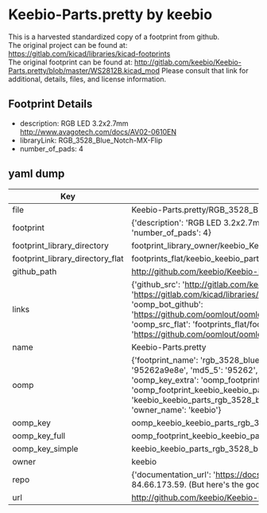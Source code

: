 # Keebio-Parts.pretty by keebio  
This is a harvested standardized copy of a footprint from github.  
The original project can be found at:  
https://gitlab.com/kicad/libraries/kicad-footprints  
The original footprint can be found at:
http://gitlab.com/keebio/Keebio-Parts.pretty/blob/master/WS2812B.kicad_mod
Please consult that link for additional, details, files, and license information.  
## Footprint Details
* description: RGB LED 3.2x2.7mm http://www.avagotech.com/docs/AV02-0610EN  
* libraryLink: RGB_3528_Blue_Notch-MX-Flip  
* number_of_pads: 4  
## yaml dump  
| Key | Value |  
| --- | --- |  
| file | Keebio-Parts.pretty/RGB_3528_Blue_Notch-MX-Flip.kicad_mod |  
| footprint | {'description': 'RGB LED 3.2x2.7mm http://www.avagotech.com/docs/AV02-0610EN', 'libraryLink': 'RGB_3528_Blue_Notch-MX-Flip', 'number_of_pads': 4} |  
| footprint_library_directory | footprint_library_owner/keebio_Keebio-Parts.pretty |  
| footprint_library_directory_flat | footprints_flat/keebio_keebio_parts_rgb_3528_blue_notch_mx_flip/working |  
| github_path | http://github.com/keebio/Keebio-Parts.pretty/blob/master/RGB_3528_Blue_Notch-MX-Flip.kicad_mod |  
| links | {'github_src': 'http://gitlab.com/keebio/Keebio-Parts.pretty/blob/master/WS2812B.kicad_mod', 'github_src_repo': 'https://gitlab.com/kicad/libraries/kicad-footprints', 'oomp_bot': 'footprints/keebio_keebio_parts_rgb_3528_blue_notch_mx_flip/working', 'oomp_bot_github': 'https://github.com/oomlout/oomlout_oomp_footprint_bot/tree/main/footprints/keebio_keebio_parts_rgb_3528_blue_notch_mx_flip/working', 'oomp_src_flat': 'footprints_flat/footprints_flat/keebio_keebio_parts_rgb_3528_blue_notch_mx_flip/working', 'oomp_src_flat_github': 'https://github.com/oomlout/oomlout_oomp_footprint_src/tree/main/footprints_flat/keebio_keebio_parts_rgb_3528_blue_notch_mx_flip/working'} |  
| name | Keebio-Parts.pretty |  
| oomp | {'footprint_name': 'rgb_3528_blue_notch_mx_flip', 'library_name': 'keebio_parts', 'md5': '95262a9e8edcddb70bc75bfd3f15ed0e', 'md5_10': '95262a9e8e', 'md5_5': '95262', 'md5_6': '95262a', 'oomp_key': 'oomp_keebio_keebio_parts_rgb_3528_blue_notch_mx_flip', 'oomp_key_extra': 'oomp_footprint_keebio_keebio_parts_rgb_3528_blue_notch_mx_flip', 'oomp_key_full': 'oomp_footprint_keebio_keebio_parts_rgb_3528_blue_notch_mx_flip_95262a', 'oomp_key_simple': 'keebio_keebio_parts_rgb_3528_blue_notch_mx_flip', 'original_filename': 'Keebio-Parts.pretty/RGB_3528_Blue_Notch-MX-Flip.kicad_mod', 'owner_name': 'keebio'} |  
| oomp_key | oomp_keebio_keebio_parts_rgb_3528_blue_notch_mx_flip |  
| oomp_key_full | oomp_footprint_keebio_keebio_parts_rgb_3528_blue_notch_mx_flip |  
| oomp_key_simple | keebio_keebio_parts_rgb_3528_blue_notch_mx_flip |  
| owner | keebio |  
| repo | {'documentation_url': 'https://docs.github.com/rest/overview/resources-in-the-rest-api#rate-limiting', 'message': "API rate limit exceeded for 84.66.173.59. (But here's the good news: Authenticated requests get a higher rate limit. Check out the documentation for more details.)"} |  
| url | http://github.com/keebio/Keebio-Parts.pretty |  

